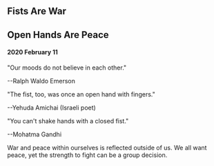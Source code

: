 ## Fists Are War

## Open Hands Are Peace

#### 2020 February 11

"Our moods do not believe in each other."

--Ralph Waldo Emerson

"The fist, too, was once an open hand with fingers."

--Yehuda Amichai (Israeli poet)

"You can't shake hands with a closed fist."

--Mohatma Gandhi

War and peace within ourselves is reflected outside of us. We all want peace, yet the strength to fight can be a group decision.
